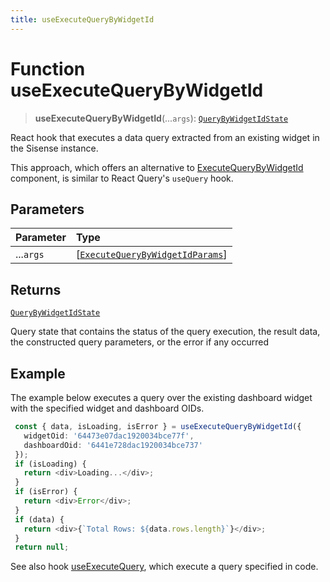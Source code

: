 ```yaml
---
title: useExecuteQueryByWidgetId
---
```


# Function useExecuteQueryByWidgetId

> **useExecuteQueryByWidgetId**(...`args`): [`QueryByWidgetIdState`](../type-aliases/type-alias.QueryByWidgetIdState.md)

React hook that executes a data query extracted from an existing widget in the Sisense instance.

This approach, which offers an alternative to [ExecuteQueryByWidgetId](function.ExecuteQueryByWidgetId.md) component, is similar to React Query's `useQuery` hook.

## Parameters

| Parameter | Type |
| :------ | :------ |
| ...`args` | [[`ExecuteQueryByWidgetIdParams`](../interfaces/interface.ExecuteQueryByWidgetIdParams.md)] |

## Returns

[`QueryByWidgetIdState`](../type-aliases/type-alias.QueryByWidgetIdState.md)

Query state that contains the status of the query execution, the result data, the constructed query parameters, or the error if any occurred

## Example

The example below executes a query over the existing dashboard widget with the specified widget and dashboard OIDs.
```ts
 const { data, isLoading, isError } = useExecuteQueryByWidgetId({
   widgetOid: '64473e07dac1920034bce77f',
   dashboardOid: '6441e728dac1920034bce737'
 });
 if (isLoading) {
   return <div>Loading...</div>;
 }
 if (isError) {
   return <div>Error</div>;
 }
 if (data) {
   return <div>{`Total Rows: ${data.rows.length}`}</div>;
 }
 return null;
```
See also hook [useExecuteQuery](../queries/function.useExecuteQuery.md), which execute a query specified in code.
